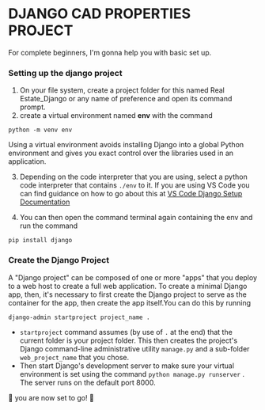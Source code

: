 # DJANGO CAD PROPERTIES PROJECT
For complete beginners, I'm gonna help you with basic set up.
### Setting up the django project
1. On your file system, create a project folder for this named Real Estate_Django or any name of preference and open its command prompt.
2. create a virtual environment named **env** with the command 
```
python -m venv env
```
Using a virtual environment avoids installing Django into a global Python environment and gives you exact control over the libraries used in an application.

3. Depending on the code interpreter that you are using, select a python code interpreter that contains ```./env``` to it.
If you are using VS Code you can find guidance on how to go about this at [VS Code Django Setup Documentation](https://code.visualstudio.com/docs/python/tutorial-django)

4. You can then open the command terminal again containing the env and run the command
```
pip install django
```
### Create the Django Project
A "Django project" can be composed of one or more "apps" that you deploy to a web host to create a full web application.
To create a minimal Django app, then, it's necessary to first create the Django project to serve as the container for the app, then create the app itself.You can do this by running
```
django-admin startproject project_name .
```
* ```startproject``` command assumes (by use of ```.``` at the end) that the current folder is your project folder.
This then creates the project's Django command-line administrative utility ```manage.py``` and a sub-folder ```web_project_name``` that you chose.
* Then start Django's development server to make sure your virtual environment is set using the command ```python manage.py runserver``` . The server runs on the default port 8000. 

:rocket: you are now set to go! :tada: